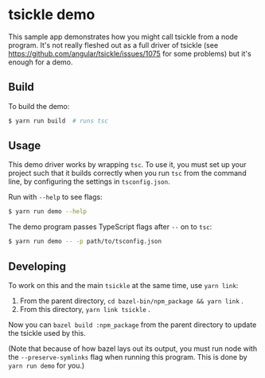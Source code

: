 # tsickle demo

This sample app demonstrates how you might call tsickle from a node
program. It's not really fleshed out as a full driver of tsickle
(see https://github.com/angular/tsickle/issues/1075 for some problems)
but it's enough for a demo.

## Build

To build the demo:

```sh
$ yarn run build  # runs tsc
```

## Usage

This demo driver works by wrapping `tsc`. To use it, you must set up your
project such that it builds correctly when you run `tsc` from the
command line, by configuring the settings in `tsconfig.json`.

Run with `--help` to see flags:

```sh
$ yarn run demo --help
```

The demo program passes TypeScript flags after `--` on to `tsc`:

```sh
$ yarn run demo -- -p path/to/tsconfig.json
```

## Developing

To work on this and the main `tsickle` at the same time, use `yarn link`:

1.  From the parent directory, `cd bazel-bin/npm_package && yarn link` .
1.  From this directory, `yarn link tsickle` .

Now you can `bazel build :npm_package` from the parent directory to update
the tsickle used by this.

(Note that because of how bazel lays out its output, you must run node
with the `--preserve-symlinks` flag when running this program. This is
done by `yarn run demo` for you.)
